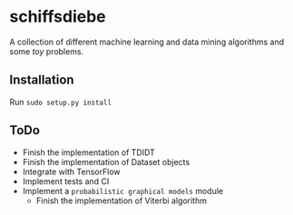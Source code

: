 
# schiffsdiebe

A collection of different machine learning and data mining algorithms and some
_toy_ problems.

## Installation

Run `sudo setup.py install`

## ToDo

- Finish the implementation of TDIDT
- Finish the implementation of Dataset objects
- Integrate with TensorFlow
- Implement tests and CI
- Implement a `probabilistic graphical models` module
    - Finish the implementation of Viterbi algorithm
